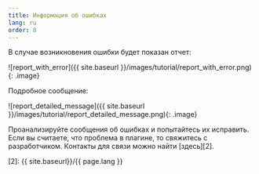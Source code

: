 ```yaml
---
title: Информация об ошибках
lang: ru
order: 8
---
```


В случае возникновения ошибки будет показан отчет:

![report_with_error]({{ site.baseurl }}/images/tutorial/report_with_error.png){: .image}

Подробное сообщение:

![report_detailed_message]({{ site.baseurl }}/images/tutorial/report_detailed_message.png){: .image}

Проанализируйте сообщения об ошибках и попытайтесь их исправить. Если вы считаете, что проблема в плагине, то свяжитесь с разработчиком. Контакты для связи можно найти [здесь][2].

[2]: {{ site.baseurl}}/{{ page.lang }}